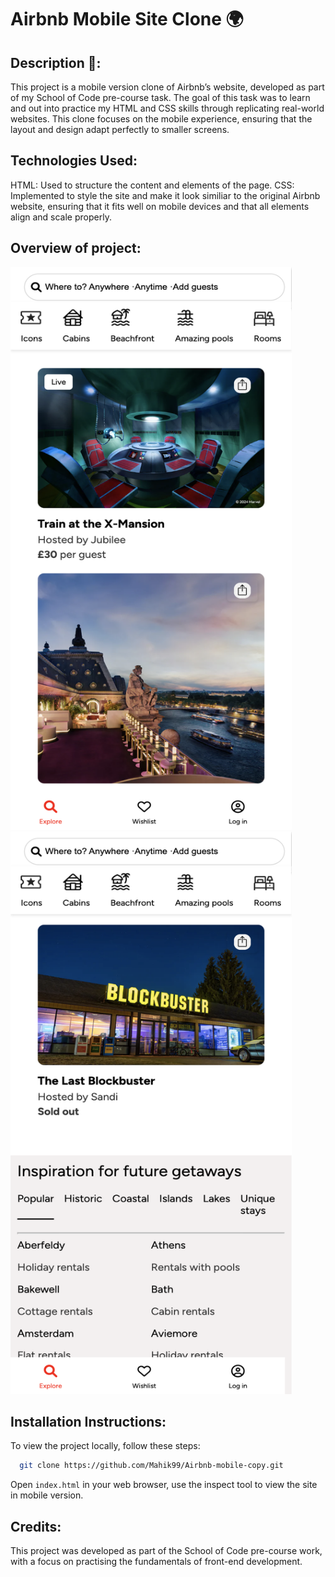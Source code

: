 # Airbnb Mobile Site Clone 🌍

## Description 📲:

This project is a mobile version clone of Airbnb’s website, developed as part of my School of Code pre-course task. The goal of this task was to learn and out into practice my HTML and CSS skills through replicating real-world websites. This clone focuses on the mobile experience, ensuring that the layout and design adapt perfectly to smaller screens.

## Technologies Used:

HTML: Used to structure the content and elements of the page.
CSS: Implemented to style the site and make it look similiar to the original Airbnb website, ensuring that it fits well on mobile devices and that all elements align and scale properly.

## Overview of project:

<img src="https://github.com/Mahik99/Airbnb-mobile-copy/blob/main/screenshots/homepage.png" alt="homepage" width="450" height="900"> <img src="https://github.com/Mahik99/Airbnb-mobile-copy/blob/main/screenshots/main.png" alt="main section" width="450" height="900">


## Installation Instructions:

To view the project locally, follow these steps:

```bash
  git clone https://github.com/Mahik99/Airbnb-mobile-copy.git
```

Open `index.html` in your web browser, use the inspect tool to view the site in mobile version.

## Credits:

This project was developed as part of the School of Code pre-course work, with a focus on practising the fundamentals of front-end development.
